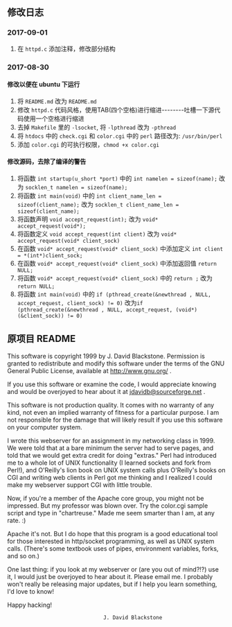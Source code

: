 ## 修改日志
### 2017-09-01
1. 在 `httpd.c` 添加注释，修改部分结构

### 2017-08-30
#### 修改以便在 ubuntu 下运行
1. 将 `README.md` 改为 `README.md`
1. 修改 `httpd.c` 代码风格，使用TAB(四个空格)进行缩进--------吐槽一下源代码使用一个空格进行缩进
2. 去掉 `Makefile` 里的 `-lsocket`, 将 `-lpthread` 改为 `-pthread`
3. 将 `htdocs` 中的 `check.cgi` 和 `color.cgi` 中的 `perl` 路径改为: `/usr/bin/perl`
4. 添加 `color.cgi` 的可执行权限，`chmod +x color.cgi`
#### 修改源码，去除了编译的警告
1. 将函数 `int startup(u_short *port)` 中的 `int namelen = sizeof(name);` 改为 `socklen_t namelen = sizeof(name);`
2. 将函数 `int main(void)` 中的 `int client_name_len = sizeof(client_name);` 改为 `socklen_t client_name_len = sizeof(client_name);`
3. 将函数声明 `void accept_request(int);` 改为 `void* accept_request(void*);`
4. 将函数定义 `void accept_request(int client)` 改为 `void* accept_request(void* client_sock)`
5. 在函数 `void* accept_request(void* client_sock)` 中添加定义 `int client = *(int*)client_sock;`
6. 在函数 `void* accept_request(void* client_sock)` 中添加返回值 `return NULL;`
7. 将函数 `void* accept_request(void* client_sock)` 中的 `return ;`  改为 `return NULL;`
8. 将函数 `int main(void)` 中的 `if (pthread_create(&newthread , NULL, accept_request, client_sock) != 0)` 改为`if (pthread_create(&newthread , NULL, accept_request, (void*)(&client_sock)) != 0)`
                    

## 原项目 README
This software is copyright 1999 by J. David Blackstone.  Permission
is granted to redistribute and modify this software under the terms of
the GNU General Public License, available at http://www.gnu.org/ .

  If you use this software or examine the code, I would appreciate
knowing and would be overjoyed to hear about it at
jdavidb@sourceforge.net .

  This software is not production quality.  It comes with no warranty
of any kind, not even an implied warranty of fitness for a particular
purpose.  I am not responsible for the damage that will likely result
if you use this software on your computer system.

  I wrote this webserver for an assignment in my networking class in
1999.  We were told that at a bare minimum the server had to serve
pages, and told that we would get extra credit for doing "extras."
Perl had introduced me to a whole lot of UNIX functionality (I learned
sockets and fork from Perl!), and O'Reilly's lion book on UNIX system
calls plus O'Reilly's books on CGI and writing web clients in Perl got
me thinking and I realized I could make my webserver support CGI with
little trouble.

  Now, if you're a member of the Apache core group, you might not be
impressed.  But my professor was blown over.  Try the color.cgi sample
script and type in "chartreuse."  Made me seem smarter than I am, at
any rate. :)

  Apache it's not.  But I do hope that this program is a good
educational tool for those interested in http/socket programming, as
well as UNIX system calls.  (There's some textbook uses of pipes,
environment variables, forks, and so on.)

  One last thing: if you look at my webserver or (are you out of
mind?!?) use it, I would just be overjoyed to hear about it.  Please
email me.  I probably won't really be releasing major updates, but if
I help you learn something, I'd love to know!

  Happy hacking!

                                   J. David Blackstone
